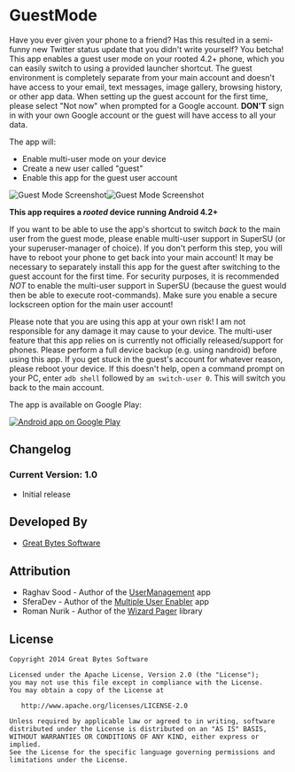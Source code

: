 # GuestMode

Have you ever given your phone to a friend? Has this resulted in a semi-funny new Twitter status update that you didn't write yourself? You betcha! This app enables a guest user mode on your rooted 4.2+ phone, which you can easily switch to using a provided launcher shortcut. The guest environment is completely separate from your main account and doesn't have access to your email, text messages, image gallery, browsing history, or other app data. When setting up the guest account for the first time, please select "Not now" when prompted for a Google account. **DON'T** sign in with your own Google account or the guest will have access to all your data.

The app will:
* Enable multi-user mode on your device
* Create a new user called "guest"
* Enable this app for the guest user account

![Guest Mode Screenshot](https://lh6.googleusercontent.com/-wn1kaP88FHs/UuqZmzoatYI/AAAAAAAAASM/BTMruHDRYlo/w245-h460-no/guest_mode_screenshot_1_xs.png)![Guest Mode Screenshot](https://lh6.googleusercontent.com/--ukzN0VpWJU/UuqZmzS-naI/AAAAAAAAASQ/hkHMvlRjHy0/w245-h460-no/guest_mode_screenshot_2_xs.png)

**This app requires a *rooted* device running Android 4.2+**

If you want to be able to use the app's shortcut to switch *back* to the main user from the guest mode, please enable multi-user support in SuperSU (or your superuser-manager of choice). If you don't perform this step, you will have to reboot your phone to get back into your main account! It may be necessary to separately install this app for the guest after switching to the guest account for the first time. For security purposes, it is recommended *NOT* to enable the multi-user support in SuperSU (because the guest would then be able to execute root-commands). Make sure you enable a secure lockscreen option for the main user account!

Please note that you are using this app at your own risk! I am not responsible for any damage it may cause to your device. The multi-user feature that this app relies on is currently not officially released/support for phones. Please perform a full device backup (e.g. using nandroid) before using this app. If you get stuck in the guest's account for whatever reason, please reboot your device. If this doesn't help, open a command prompt on your PC, enter `adb shell` followed by `am switch-user 0`. This will switch you back to the main account.

The app is available on Google Play:

<a href="https://play.google.com/store/apps/details?id=com.greatbytes.guestmode">
  <img alt="Android app on Google Play"
       src="https://developer.android.com/images/brand/en_app_rgb_wo_45.png" />
</a>

## Changelog

### Current Version: 1.0
 * Initial release
 
## Developed By

* [Great Bytes Software](http://www.greatbytes.org)
 
## Attribution

 * Raghav Sood - Author of the [UserManagement](https://github.com/RaghavSood/UserManagement) app
 * SferaDev - Author of the [Multiple User Enabler](https://github.com/SferaDev/4.2MultiuserEnabler) app
 * Roman Nurik - Author of the [Wizard Pager](https://github.com/romannurik/Android-WizardPager/) library 

## License

    Copyright 2014 Great Bytes Software

    Licensed under the Apache License, Version 2.0 (the "License");
    you may not use this file except in compliance with the License.
    You may obtain a copy of the License at

       http://www.apache.org/licenses/LICENSE-2.0

    Unless required by applicable law or agreed to in writing, software
    distributed under the License is distributed on an "AS IS" BASIS,
    WITHOUT WARRANTIES OR CONDITIONS OF ANY KIND, either express or implied.
    See the License for the specific language governing permissions and
    limitations under the License.